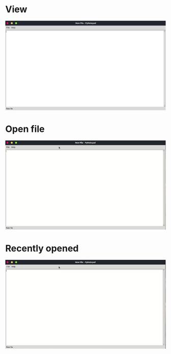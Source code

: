 # View
![View](images/screenshot.png)

# Open file
![Open file](images/demonstration.gif)

# Recently opened
![Recentlu opened](images/recently_opened.gif)